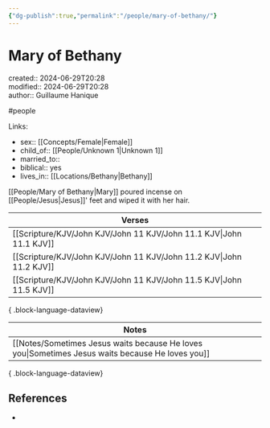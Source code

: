 ```yaml
---
{"dg-publish":true,"permalink":"/people/mary-of-bethany/"}
---
```



# Mary of Bethany

created:: 2024-06-29T20:28  
modified:: 2024-06-29T20:28  
author:: Guillaume Hanique

#people

Links:

- sex:: [[Concepts/Female\|Female]]
- child_of:: [[People/Unknown 1\|Unknown 1]]
- married_to::
- biblical:: yes
- lives_in:: [[Locations/Bethany\|Bethany]]

[[People/Mary of Bethany\|Mary]] poured incense on [[People/Jesus\|Jesus]]' feet and wiped it with her hair.

| Verses                                                                 |
| ---------------------------------------------------------------------- |
| [[Scripture/KJV/John KJV/John 11 KJV/John 11.1 KJV\|John 11.1 KJV]] |
| [[Scripture/KJV/John KJV/John 11 KJV/John 11.2 KJV\|John 11.2 KJV]] |
| [[Scripture/KJV/John KJV/John 11 KJV/John 11.5 KJV\|John 11.5 KJV]] |

{ .block-language-dataview}

| Notes                                                                                               |
| --------------------------------------------------------------------------------------------------- |
| [[Notes/Sometimes Jesus waits because He loves you\|Sometimes Jesus waits because He loves you]] |

{ .block-language-dataview}

## References

-
